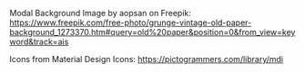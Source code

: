 Modal Background Image by aopsan on Freepik: https://www.freepik.com/free-photo/grunge-vintage-old-paper-background_1273370.htm#query=old%20paper&position=0&from_view=keyword&track=ais

Icons from Material Design Icons: https://pictogrammers.com/library/mdi
